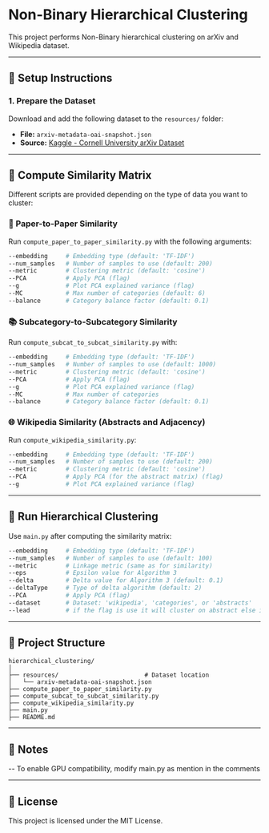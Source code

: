# Non-Binary Hierarchical Clustering

This project performs Non-Binary hierarchical clustering on arXiv and Wikipedia dataset.

---

## 🔧 Setup Instructions

### 1. Prepare the Dataset
Download and add the following dataset to the `resources/` folder:

- **File:** `arxiv-metadata-oai-snapshot.json`  
- **Source:** [Kaggle - Cornell University arXiv Dataset](https://www.kaggle.com/datasets/Cornell-University/arxiv)

---

## 🧪 Compute Similarity Matrix

Different scripts are provided depending on the type of data you want to cluster:

### 📄 Paper-to-Paper Similarity
Run `compute_paper_to_paper_similarity.py` with the following arguments:

```bash
--embedding     # Embedding type (default: 'TF-IDF')
--num_samples   # Number of samples to use (default: 200)
--metric        # Clustering metric (default: 'cosine')
--PCA           # Apply PCA (flag)
--g             # Plot PCA explained variance (flag)
--MC            # Max number of categories (default: 6)
--balance       # Category balance factor (default: 0.1)
```

### 📚 Subcategory-to-Subcategory Similarity
Run `compute_subcat_to_subcat_similarity.py` with:

```bash
--embedding     # Embedding type (default: 'TF-IDF')
--num_samples   # Number of samples to use (default: 1000)
--metric        # Clustering metric (default: 'cosine')
--PCA           # Apply PCA (flag)
--g             # Plot PCA explained variance (flag)
--MC            # Max number of categories
--balance       # Category balance factor (default: 0.1)
```

### 🌐 Wikipedia Similarity (Abstracts and Adjacency)
Run `compute_wikipedia_similarity.py`:

```bash
--embedding     # Embedding type (default: 'TF-IDF')
--num_samples   # Number of samples to use (default: 200)
--metric        # Clustering metric (default: 'cosine')
--PCA           # Apply PCA (for the abstract matrix) (flag)
--g             # Plot PCA explained variance (flag)
```

---

## 🧩 Run Hierarchical Clustering

Use `main.py` after computing the similarity matrix:

```bash
--embedding     # Embedding type (default: 'TF-IDF')
--num_samples   # Number of samples to use (default: 100)
--metric        # Linkage metric (same as for similarity)
--eps           # Epsilon value for Algorithm 3
--delta         # Delta value for Algorithm 3 (default: 0.1)
--deltaType     # Type of delta algorithm (default: 2)
--PCA           # Apply PCA (flag)
--dataset       # Dataset: 'wikipedia', 'categories', or 'abstracts'
--lead          # if the flag is use it will cluster on abstract else it will cluster on the adjency matrix
```

---

## 📁 Project Structure

```
hierarchical_clustering/
│
├── resources/                        # Dataset location
│   └── arxiv-metadata-oai-snapshot.json
├── compute_paper_to_paper_similarity.py
├── compute_subcat_to_subcat_similarity.py
├── compute_wikipedia_similarity.py
├── main.py
├── README.md
```

---

## 📌 Notes

-- To enable GPU compatibility, modify main.py as mention in the comments

---

## 📜 License

This project is licensed under the MIT License.
